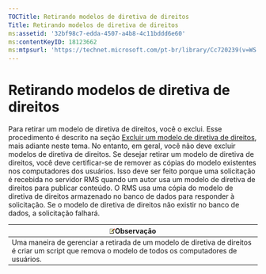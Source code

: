 ```yaml
---
TOCTitle: Retirando modelos de diretiva de direitos
Title: Retirando modelos de diretiva de direitos
ms:assetid: '32bf98c7-edda-4507-a4b8-4c11bddd6e60'
ms:contentKeyID: 18123662
ms:mtpsurl: 'https://technet.microsoft.com/pt-br/library/Cc720239(v=WS.10)'
---
```


Retirando modelos de diretiva de direitos
=========================================

Para retirar um modelo de diretiva de direitos, você o exclui. Esse procedimento é descrito na seção [Excluir um modelo de diretiva de direitos](https://technet.microsoft.com/9c9a1496-cf55-4c65-a4c6-9fe245edce00), mais adiante neste tema. No entanto, em geral, você não deve excluir modelos de diretiva de direitos. Se desejar retirar um modelo de diretiva de direitos, você deve certificar-se de remover as cópias do modelo existentes nos computadores dos usuários. Isso deve ser feito porque uma solicitação é recebida no servidor RMS quando um autor usa um modelo de diretiva de direitos para publicar conteúdo. O RMS usa uma cópia do modelo de diretiva de direitos armazenado no banco de dados para responder à solicitação. Se o modelo de diretiva de direitos não existir no banco de dados, a solicitação falhará.

| ![](images/Cc720239.note(WS.10).gif)Observação                                                                          |
|------------------------------------------------------------------------------------------------------------------------------------------------------|
| Uma maneira de gerenciar a retirada de um modelo de diretiva de direitos é criar um script que remova o modelo de todos os computadores de usuários. |
